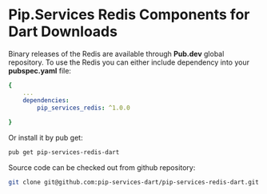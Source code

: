 # Pip.Services Redis Components for Dart Downloads

Binary releases of the Redis are available through **Pub.dev** global repository. 
To use the Redis you can either include dependency into your **pubspec.yaml** file:

```yaml
{
    ...
    dependencies: 
        pip_services_redis: ^1.0.0
    
}
``` 

Or install it by pub get:

```bash
pub get pip-services-redis-dart
```

Source code can be checked out from github repository:

```bash
git clone git@github.com:pip-services-dart/pip-services-redis-dart.git
```
